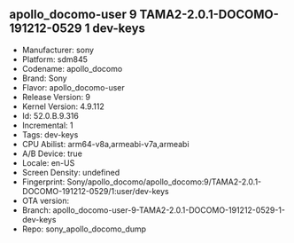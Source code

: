 ## apollo_docomo-user 9 TAMA2-2.0.1-DOCOMO-191212-0529 1 dev-keys
- Manufacturer: sony
- Platform: sdm845
- Codename: apollo_docomo
- Brand: Sony
- Flavor: apollo_docomo-user
- Release Version: 9
- Kernel Version: 4.9.112
- Id: 52.0.B.9.316
- Incremental: 1
- Tags: dev-keys
- CPU Abilist: arm64-v8a,armeabi-v7a,armeabi
- A/B Device: true
- Locale: en-US
- Screen Density: undefined
- Fingerprint: Sony/apollo_docomo/apollo_docomo:9/TAMA2-2.0.1-DOCOMO-191212-0529/1:user/dev-keys
- OTA version: 
- Branch: apollo_docomo-user-9-TAMA2-2.0.1-DOCOMO-191212-0529-1-dev-keys
- Repo: sony_apollo_docomo_dump

